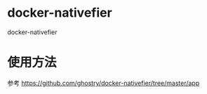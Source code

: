 # docker-nativefier
docker-nativefier
# 使用方法
参考 https://github.com/ghostry/docker-nativefier/tree/master/app
